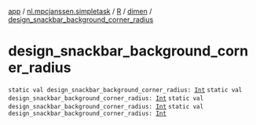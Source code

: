 [app](../../../index.md) / [nl.mpcjanssen.simpletask](../../index.md) / [R](../index.md) / [dimen](index.md) / [design_snackbar_background_corner_radius](.)

# design_snackbar_background_corner_radius

`static val design_snackbar_background_corner_radius: `[`Int`](https://kotlinlang.org/api/latest/jvm/stdlib/kotlin/-int/index.html)
`static val design_snackbar_background_corner_radius: `[`Int`](https://kotlinlang.org/api/latest/jvm/stdlib/kotlin/-int/index.html)
`static val design_snackbar_background_corner_radius: `[`Int`](https://kotlinlang.org/api/latest/jvm/stdlib/kotlin/-int/index.html)
`static val design_snackbar_background_corner_radius: `[`Int`](https://kotlinlang.org/api/latest/jvm/stdlib/kotlin/-int/index.html)